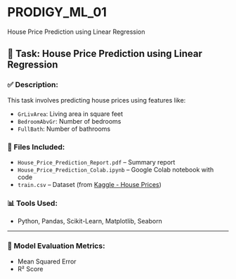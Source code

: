 # PRODIGY_ML_01
House Price Prediction using Linear Regression

## 🚀 Task: House Price Prediction using Linear Regression

### ✅ Description:
This task involves predicting house prices using features like:
- `GrLivArea`: Living area in square feet
- `BedroomAbvGr`: Number of bedrooms
- `FullBath`: Number of bathrooms

### 📁 Files Included:
- `House_Price_Prediction_Report.pdf` – Summary report
- `House_Price_Prediction_Colab.ipynb` – Google Colab notebook with code
- `train.csv` – Dataset (from [Kaggle - House Prices](https://www.kaggle.com/competitions/house-prices-advanced-regression-techniques))

### 📊 Tools Used:
- Python, Pandas, Scikit-Learn, Matplotlib, Seaborn

---

### 🧠 Model Evaluation Metrics:
- Mean Squared Error
- R² Score

